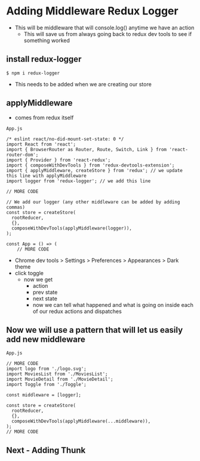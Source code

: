 # Adding Middleware Redux Logger
* This will be middleware that will console.log() anytime we have an action
    - This will save us from always going back to redux dev tools to see if something worked

## install redux-logger
`$ npm i redux-logger`

* This needs to be added when we are creating our store

## applyMiddleware
* comes from redux itself

`App.js`

```
/* eslint react/no-did-mount-set-state: 0 */
import React from 'react';
import { BrowserRouter as Router, Route, Switch, Link } from 'react-router-dom';
import { Provider } from 'react-redux';
import { composeWithDevTools } from 'redux-devtools-extension';
import { applyMiddleware, createStore } from 'redux'; // we update this line with applyMiddleware
import logger from 'redux-logger'; // we add this line

// MORE CODE

// We add our logger (any other middleware can be added by adding commas)
const store = createStore(
  rootReducer,
  {},
  composeWithDevTools(applyMiddleware(logger)),
);

const App = () => (
    // MORE CODE
```

* Chrome dev tools > Settings > Preferences > Appearances > Dark theme
* click toggle
    - now we get
        + action
        + prev state
        + next state
        + now we can tell what happened and what is going on inside each of our redux actions and dispatches

## Now we will use a pattern that will let us easily add new middleware

`App.js`

```
// MORE CODE
import logo from './logo.svg';
import MoviesList from './MoviesList';
import MovieDetail from './MovieDetail';
import Toggle from './Toggle';

const middleware = [logger];

const store = createStore(
  rootReducer,
  {},
  composeWithDevTools(applyMiddleware(...middleware)),
);
// MORE CODE
```

## Next - Adding Thunk
